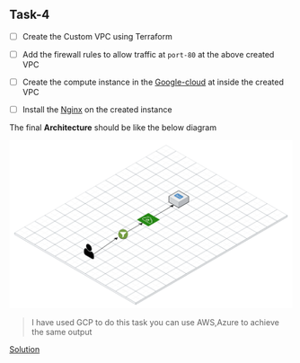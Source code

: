 ## Task-4

- [ ] Create the Custom VPC  using Terraform
- [ ] Add the firewall rules to allow traffic at  `port-80` at the above created VPC
- [ ] Create the compute instance in the [Google-cloud](https://cloud.google.com/compute)  at inside the created VPC
- [ ]  Install the [Nginx](https://www.nginx.com/) on the created instance




The final **Architecture** should be like the below diagram

<img src="task-4.png" alt="drawing" width="800"/>

> I have used GCP to do this task you can use AWS,Azure to achieve the same output 

[Solution](solution4.md)
